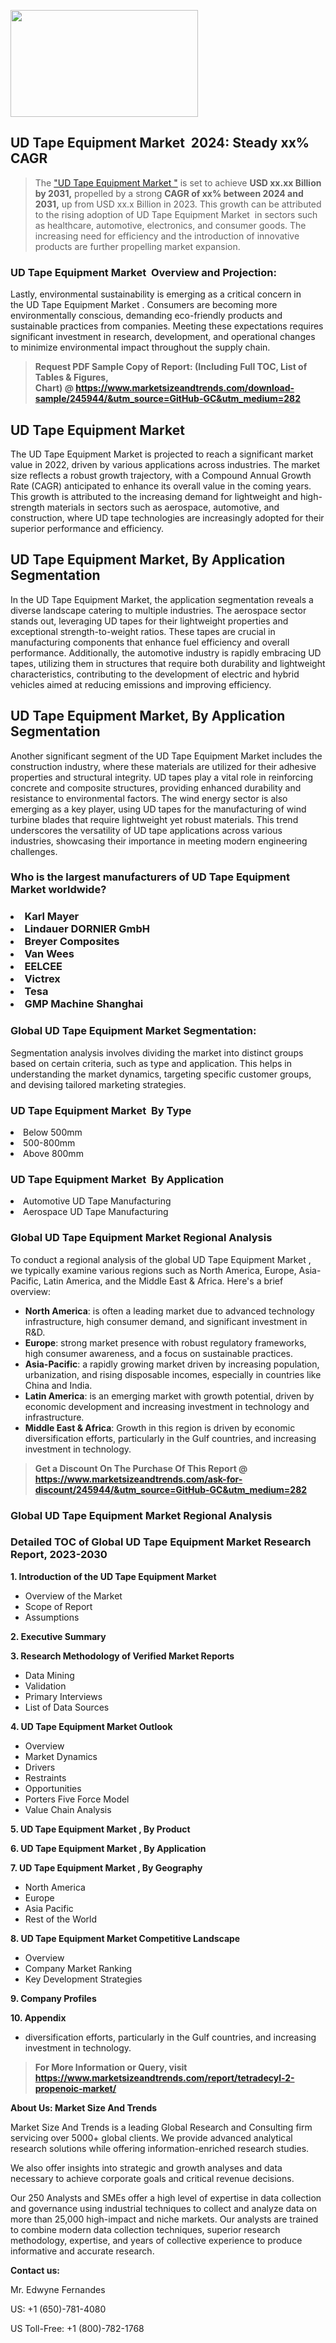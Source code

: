 <p><img class="alignnone size-medium wp-image-20088" src="https://ffe5etoiles.com/wp-content/uploads/2024/12/MST1-300x171.png" alt="" width="300" height="171" /></p><h2 id="ember46" class="ember-view reader-text-block__heading-2">UD Tape Equipment Market &nbsp;2024: Steady&nbsp;xx% CAGR</h2><blockquote id="ember47" class="ember-view reader-text-block__blockquote">The&nbsp;<a class="app-aware-link " href="https://www.marketsizeandtrends.com/download-sample/245944/&utm_source=GitHub-GC&utm_medium=282" target="_blank" data-test-app-aware-link="">"UD Tape Equipment Market "</a>&nbsp;is set to achieve&nbsp;<strong>USD&nbsp;xx.xx&nbsp;Billion by 2031,</strong>&nbsp;propelled by a strong&nbsp;<strong>CAGR of&nbsp;xx% between 2024 and 2031,</strong>&nbsp;up from USD xx.x Billion in 2023. This growth can be attributed to the rising adoption of&nbsp;UD Tape Equipment Market &nbsp;in sectors such as healthcare, automotive, electronics, and consumer goods. The increasing need for efficiency and the introduction of innovative products are further propelling market expansion.</blockquote><h3 id="ember48" class="ember-view reader-text-block__heading-3">UD Tape Equipment Market &nbsp;Overview and Projection:</h3><p id="ember49" class="ember-view reader-text-block__paragraph">Lastly, environmental sustainability is emerging as a critical concern in the&nbsp;UD Tape Equipment Market . Consumers are becoming more environmentally conscious, demanding eco-friendly products and sustainable practices from companies. Meeting these expectations requires significant investment in research, development, and operational changes to minimize environmental impact throughout the supply chain.</p><blockquote id="ember50" class="ember-view reader-text-block__blockquote"><strong>Request PDF Sample Copy of Report: (Including Full TOC, List of Tables &amp; Figures, Chart)&nbsp;@&nbsp;<strong><a href="https://www.marketsizeandtrends.com/download-sample/245944/&utm_source=GitHub-GC&utm_medium=282" target="_blank">https://www.marketsizeandtrends.com/download-sample/245944/&utm_source=GitHub-GC&utm_medium=282</a></strong></strong></blockquote><h3 class=""> <h2>UD Tape Equipment Market</h2><p>The UD Tape Equipment Market is projected to reach a significant market value in 2022, driven by various applications across industries. The market size reflects a robust growth trajectory, with a Compound Annual Growth Rate (CAGR) anticipated to enhance its overall value in the coming years. This growth is attributed to the increasing demand for lightweight and high-strength materials in sectors such as aerospace, automotive, and construction, where UD tape technologies are increasingly adopted for their superior performance and efficiency.</p><h2>UD Tape Equipment Market, By Application Segmentation</h2><p>In the UD Tape Equipment Market, the application segmentation reveals a diverse landscape catering to multiple industries. The aerospace sector stands out, leveraging UD tapes for their lightweight properties and exceptional strength-to-weight ratios. These tapes are crucial in manufacturing components that enhance fuel efficiency and overall performance. Additionally, the automotive industry is rapidly embracing UD tapes, utilizing them in structures that require both durability and lightweight characteristics, contributing to the development of electric and hybrid vehicles aimed at reducing emissions and improving efficiency.</p><h2>UD Tape Equipment Market, By Application Segmentation</h2><p>Another significant segment of the UD Tape Equipment Market includes the construction industry, where these materials are utilized for their adhesive properties and structural integrity. UD tapes play a vital role in reinforcing concrete and composite structures, providing enhanced durability and resistance to environmental factors. The wind energy sector is also emerging as a key player, using UD tapes for the manufacturing of wind turbine blades that require lightweight yet robust materials. This trend underscores the versatility of UD tape applications across various industries, showcasing their importance in meeting modern engineering challenges.</p></h3><h3 id="" class="">Who is the largest manufacturers of&nbsp;UD Tape Equipment Market worldwide?</h3><h3 class=""></Li><Li>Karl Mayer</Li><Li> Lindauer DORNIER GmbH</Li><Li> Breyer Composites</Li><Li> Van Wees</Li><Li> EELCEE</Li><Li> Victrex</Li><Li> Tesa</Li><Li> GMP Machine Shanghai</h3><h3 id="ember53" class="ember-view reader-text-block__heading-3">Global&nbsp;UD Tape Equipment Market Segmentation:</h3><p id="ember54" class="ember-view reader-text-block__paragraph">Segmentation analysis involves dividing the market into distinct groups based on certain criteria, such as type and application. This helps in understanding the market dynamics, targeting specific customer groups, and devising tailored marketing strategies.</p><h3 id="" class="">UD Tape Equipment Market &nbsp;By Type</h3><p></Li><Li>Below 500mm</Li><Li> 500-800mm</Li><Li> Above 800mm</p><h3 id="" class="">UD Tape Equipment Market &nbsp;By Application</h3><p class=""></Li><Li>Automotive UD Tape Manufacturing</Li><Li> Aerospace UD Tape Manufacturing</p><h3 id="ember62" class="ember-view reader-text-block__heading-3">Global UD Tape Equipment Market Regional Analysis</h3><p id="ember63" class="ember-view reader-text-block__paragraph">To conduct a regional analysis of the global UD Tape Equipment Market , we typically examine various regions such as North America, Europe, Asia-Pacific, Latin America, and the Middle East &amp; Africa. Here's a brief overview:</p><ul><li><strong>North America</strong>: is often a leading market due to advanced technology infrastructure, high consumer demand, and significant investment in R&amp;D.</li><li><strong>Europe</strong>: strong market presence with robust regulatory frameworks, high consumer awareness, and a focus on sustainable practices.</li><li><strong>Asia-Pacific</strong>: a rapidly growing market driven by increasing population, urbanization, and rising disposable incomes, especially in countries like China and India.</li><li><strong>Latin America</strong>: is an emerging market with growth potential, driven by economic development and increasing investment in technology and infrastructure.</li><li><strong>Middle East &amp; Africa</strong>: Growth in this region is driven by economic diversification efforts, particularly in the Gulf countries, and increasing investment in technology.</li></ul><blockquote id="ember61" class="ember-view reader-text-block__blockquote"><strong>Get a Discount On The Purchase Of This Report @ <strong><a href="https://html-cleaner.com/" target="">https://www.marketsizeandtrends.com/ask-for-discount/245944/&utm_source=GitHub-GC&utm_medium=282</a></strong></strong></blockquote><h3 id="ember62" class="ember-view reader-text-block__heading-3">Global UD Tape Equipment Market Regional Analysis</h3><h3 id="" class="">Detailed TOC of Global UD Tape Equipment Market Research Report, 2023-2030</h3><p id="" class=""><strong>1. Introduction of the UD Tape Equipment Market </strong></p><ul><li>Overview of the Market</li><li>Scope of Report</li><li>Assumptions</li></ul><p id="" class=""><strong>2. Executive Summary</strong></p><p id="" class=""><strong>3. Research Methodology of Verified Market Reports</strong></p><ul><li>Data Mining</li><li>Validation</li><li>Primary Interviews</li><li>List of Data Sources</li></ul><p id="" class=""><strong>4. UD Tape Equipment Market Outlook</strong></p><ul><li>Overview</li><li>Market Dynamics</li><li>Drivers</li><li>Restraints</li><li>Opportunities</li><li>Porters Five Force Model</li><li>Value Chain Analysis</li></ul><p id="" class=""><strong>5. UD Tape Equipment Market , By Product</strong></p><p id="" class=""><strong>6. UD Tape Equipment Market , By Application</strong></p><p id="" class=""><strong>7. UD Tape Equipment Market , By Geography</strong></p><ul><li>North America</li><li>Europe</li><li>Asia Pacific</li><li>Rest of the World</li></ul><p id="" class=""><strong>8. UD Tape Equipment Market Competitive Landscape</strong></p><ul><li>Overview</li><li>Company Market Ranking</li><li>Key Development Strategies</li></ul><p id="" class=""><strong>9. Company Profiles</strong></p><p id="" class=""><strong>10. Appendix</strong></p><ul><li>diversification efforts, particularly in the Gulf countries, and increasing investment in technology.</li></ul><blockquote id="ember65" class="ember-view reader-text-block__blockquote"><strong>For More Information or Query, visit <strong><strong><a href="https://html-cleaner.com/" target="">https://www.marketsizeandtrends.com/report/tetradecyl-2-propenoic-market/</a></strong></strong></strong></blockquote><p id="" class=""><strong>About Us: Market Size And Trends</strong></p><p id="" class="">Market Size And Trends is a leading Global Research and Consulting firm servicing over 5000+ global clients. We provide advanced analytical research solutions while offering information-enriched research studies.</p><p id="" class="">We also offer insights into strategic and growth analyses and data necessary to achieve corporate goals and critical revenue decisions.</p><p id="" class="">Our 250 Analysts and SMEs offer a high level of expertise in data collection and governance using industrial techniques to collect and analyze data on more than 25,000 high-impact and niche markets. Our analysts are trained to combine modern data collection techniques, superior research methodology, expertise, and years of collective experience to produce informative and accurate research.</p><p id="" class=""><strong>Contact us:</strong></p><p id="" class="">Mr. Edwyne Fernandes</p><p id="" class="">US: +1 (650)-781-4080</p><p id="" class="">US Toll-Free: +1 (800)-782-1768</p>
